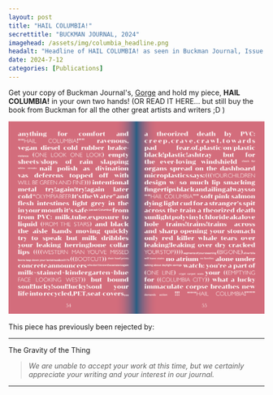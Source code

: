 ```yaml
---
layout: post
title: "HAIL COLUMBIA!"
secrettitle: "BUCKMAN JOURNAL, 2024"
imagehead: /assets/img/columbia_headline.png
headalt: "Headline of HAIL COLUMBIA! as seen in Buckman Journal, Issue 12."
date: 2024-7-12
categories: [Publications]
---
```

Get your copy of Buckman Journal's, <a href="https://www.buckmanjournal.com/book-store/p/buckman-journal-gorge">Gorge</a> and hold my piece, <b>HAIL COLUMBIA!</b> in your own two hands! (OR READ IT HERE... but still buy the book from Buckman for all the other great artists and writers ;D )

<img src="/assets/img/hail_columbia_full.png" alt="HAIL-COLUMBIA-as-seen-in-Buckman-Journal,-Issue-12." width="790">

This piece has previously been rejected by:

***

The Gravity of the Thing

>_We are unable to accept your work at this time, but we certainly appreciate your writing and your interest in our journal._

***